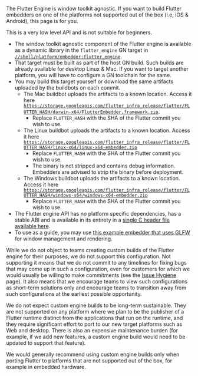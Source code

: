 The Flutter Engine is window toolkit agnostic. If you want to build Flutter embedders on one of the platforms not supported out of the box (i.e, iOS & Android), this page is for you.

This is a very low level API and is not suitable for beginners.

* The window toolkit agnostic component of the Flutter engine is available as a dynamic library in the `flutter_engine` GN target in [`//shell/platform/embedder:flutter_engine`](https://github.com/flutter/flutter/blob/5517cc9b3b3bcf12431b47f495e342a30b738835/engine/src/flutter/shell/platform/embedder/BUILD.gn#L558).
* That target must be built as part of the host GN build. Such builds are already available for desktop Linux & Mac. If you want to target another platform, you will have to configure a GN toolchain for the same.
* You may build this target yourself or download the same artifacts uploaded by the buildbots on each commit.
  * The Mac buildbot uploads the artifacts to a known location. Access it here [`https://storage.googleapis.com/flutter_infra_release/flutter/FLUTTER_HASH/darwin-x64/FlutterEmbedder.framework.zip`](https://storage.googleapis.com/flutter_infra_release/flutter/e672b006cb34c921db85b8e2f482ed3144a4574b/darwin-x64/FlutterEmbedder.framework.zip).
    * Replace `FLUTTER_HASH` with the SHA of the Flutter commit you wish to use.
  * The Linux buildbot uploads the artifacts to a known location. Access it here [`https://storage.googleapis.com/flutter_infra_release/flutter/FLUTTER_HASH/linux-x64/linux-x64-embedder.zip`](https://storage.googleapis.com/flutter_infra_release/flutter/e672b006cb34c921db85b8e2f482ed3144a4574b/linux-x64/linux-x64-embedder.zip)
    * Replace `FLUTTER_HASH` with the SHA of the Flutter commit you wish to use.
    * The binary is not stripped and contains debug information. Embedders are advised to strip the binary before deployment.
  * The Windows buildbot uploads the artifacts to a known location. Access it here [`https://storage.googleapis.com/flutter_infra_release/flutter/FLUTTER_HASH/windows-x64/windows-x64-embedder.zip`](https://storage.googleapis.com/flutter_infra_release/flutter/e672b006cb34c921db85b8e2f482ed3144a4574b/windows-x64/windows-x64-embedder.zip)
    * Replace `FLUTTER_HASH` with the SHA of the Flutter commit you wish to use.
* The Flutter engine API has no platform specific dependencies, has a stable ABI and is available in its entirety in a [single C header file available here](https://github.com/flutter/flutter/blob/main/engine/src/flutter/shell/platform/embedder/embedder.h).
* To use as a guide, you may use [this example embedder that uses GLFW](https://github.com/flutter/flutter/blob/main/engine/src/flutter/examples/glfw/FlutterEmbedderGLFW.cc) for window management and rendering.

While we do not object to teams creating custom builds of the Flutter engine for their purposes, we do not support this configuration. Not supporting it means that we do not commit to any timelines for fixing bugs that may come up in such a configuration, even for customers for which we would usually be willing to make commitments (see the [Issue Hygiene](../contributing/issue_hygiene/README.md) page). It also means that we encourage teams to view such configurations as short-term solutions only and encourage teams to transition away from such configurations at the earliest possible opportunity.

We do not expect custom engine builds to be long-term sustainable. They are not supported on any platform where we plan to be the publisher of a Flutter runtime distinct from the applications that run on the runtime, and they require significant effort to port to our new target platforms such as Web and desktop. There is also an expensive maintenance burden (for example, if we add new features, a custom engine build would need to be updated to support that feature).

We would generally recommend using custom engine builds only when porting Flutter to platforms that are not supported out of the box, for example in embedded hardware.

